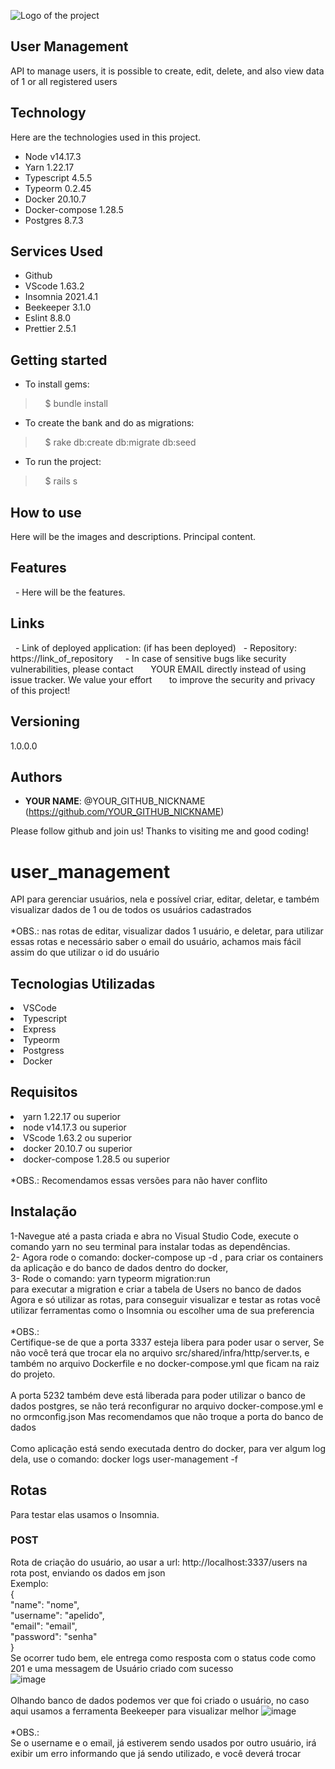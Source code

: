 ![Logo of the project](http://logo_link)

## User Management

API to manage users, it is possible to create, edit, delete, and also view data of 1 or all registered users


## Technology 

Here are the technologies used in this project.

* Node v14.17.3
* Yarn 1.22.17
* Typescript 4.5.5
* Typeorm 0.2.45
* Docker 20.10.7 
* Docker-compose 1.28.5 
* Postgres 8.7.3


## Services Used

* Github
* VScode 1.63.2
* Insomnia 2021.4.1
* Beekeeper 3.1.0
* Eslint 8.8.0
* Prettier 2.5.1

## Getting started

* To install gems:
>    $ bundle install
* To create the bank and do as migrations:
>    $ rake db:create db:migrate db:seed
* To run the project:
>    $ rails s

## How to use

Here will be the images and descriptions. Principal content.


## Features

  - Here will be the features.


## Links

  - Link of deployed application: (if has been deployed)
  - Repository: https://link_of_repository
    - In case of sensitive bugs like security vulnerabilities, please contact
      YOUR EMAIL directly instead of using issue tracker. We value your effort
      to improve the security and privacy of this project!


## Versioning

1.0.0.0


## Authors

* **YOUR NAME**: @YOUR_GITHUB_NICKNAME (https://github.com/YOUR_GITHUB_NICKNAME)


Please follow github and join us!
Thanks to visiting me and good coding!








# user_management
API para gerenciar usuários, nela e possível criar, editar, deletar, e também visualizar dados de 1 ou de todos os usuários cadastrados
<br><br>
*OBS.:
nas rotas de editar, visualizar dados 1 usuário, e deletar, para utilizar essas rotas 
e necessário saber o email do usuário, achamos mais fácil assim do que utilizar o id
do usuário

## Tecnologias Utilizadas
<li>VSCode</li>
<li>Typescript</li>
<li>Express</li>
<li>Typeorm</li>
<li>Postgress</li>
<li>Docker</li>

## Requisitos
<li>yarn 1.22.17 ou superior</li>
<li>node v14.17.3 ou superior</li>
<li>VScode 1.63.2 ou superior</li>
<li>docker 20.10.7 ou superior</li>
<li>docker-compose 1.28.5 ou superior</li>
<br>
*OBS.: Recomendamos essas versões para não haver conflito

## Instalação

1-Navegue até a pasta criada e abra no Visual Studio Code, execute o comando yarn no seu terminal 
para instalar todas as dependências.
<br>
2- Agora rode o comando: docker-compose up -d , para criar os containers da aplicação e do banco de dados
dentro do docker, 
<br>
3- Rode o comando: yarn typeorm migration:run <br>
para executar a migration e criar a tabela de Users no banco de dados
<br>
Agora e só utilizar as rotas, para conseguir visualizar e testar as rotas você utilizar ferramentas como o Insomnia ou escolher uma de sua preferencia
<br><br>
*OBS.: <br>
Certifique-se de que a porta 3337 esteja libera para poder usar o server,
Se não você terá que trocar ela no arquivo src/shared/infra/http/server.ts,
e também no arquivo Dockerfile e no docker-compose.yml que ficam na raiz do projeto.
<br><br>
A porta 5232 também deve está liberada para poder utilizar o banco de dados postgres,
se não terá reconfigurar no arquivo docker-compose.yml e no ormconfig.json
Mas recomendamos que não troque a porta do banco de dados
<br><br>
Como aplicação está sendo executada dentro do docker, para ver algum log dela,
use o comando: docker logs user-management -f

## Rotas
Para testar elas usamos o Insomnia.
<br>
### POST
Rota de criação do usuário, ao usar a url: http://localhost:3337/users na rota post,
enviando os dados em json
<br>
Exemplo: <br>
{ <br>
	"name": "nome", <br>
	"username": "apelido", <br>
	"email": "email", <br>
	"password": "senha"	<br>
}<br>
Se ocorrer tudo bem, ele entrega como resposta com o status code como 201
e uma messagem de Usuário criado com sucesso
<br>
![image](https://user-images.githubusercontent.com/54649877/158878290-809a65dd-6c32-4b77-b17c-8f601df04366.png)
<br><br>
Olhando banco de dados podemos ver que foi criado o usuário, no caso aqui usamos a ferramenta Beekeeper para visualizar melhor
![image](https://user-images.githubusercontent.com/54649877/158878644-6a16ffa4-34bd-46b4-8c31-83db6f450d74.png)
<br><br>
*OBS.:<br>
Se o username e o email, já estiverem sendo usados por outro usuário,
irá exibir um erro informando que já sendo utilizado, e você deverá trocar

